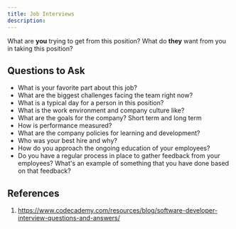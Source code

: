 ```yaml
---
title: Job Interviews
description: 
---
```


What are **you** trying to get from this position? What do **they** want from you in taking this position?

## Questions to Ask

- What is your favorite part about this job?
- What are the biggest challenges facing the team right now?
- What is a typical day for a person in this position?
- What is the work environment and company culture like?
- What are the goals for the company? Short term and long term
- How is performance measured?
- What are the company policies for learning and development?
- Who was your best hire and why?
- How do you approach the ongoing education of your employees?
- Do you have a regular process in place to gather feedback from your employees? What's an example of something that you have done based on that feedback?

## References

1. https://www.codecademy.com/resources/blog/software-developer-interview-questions-and-answers/
